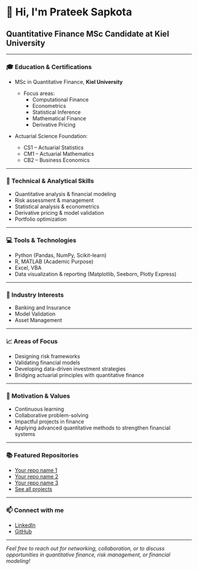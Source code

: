 # 👋 Hi, I'm Prateek Sapkota

## Quantitative Finance MSc Candidate at Kiel University

---

### 🎓 Education & Certifications

- MSc in Quantitative Finance, **Kiel University**
  - Focus areas:
    - Computational Finance
    - Econometrics
    - Statistical Inference
    - Mathematical Finance
    - Derivative Pricing
   
- Actuarial Science Foundation:
    - CS1 – Actuarial Statistics
    - CM1 – Actuarial Mathematics
    - CB2 – Business Economics

---

### 🧠 Technical & Analytical Skills

- Quantitative analysis & financial modeling
- Risk assessment & management
- Statistical analysis & econometrics
- Derivative pricing & model validation
- Portfolio optimization

---

### 💻 Tools & Technologies

- Python (Pandas, NumPy, Scikit-learn)
- R, MATLAB (Academic Purpose)
- Excel, VBA 
- Data visualization & reporting (Matplotlib, Seeborn, Plotly Express)

---

### 🏦 Industry Interests

- Banking and Insurance
- Model Validation 
- Asset Management

---

### 📈 Areas of Focus

- Designing risk frameworks
- Validating financial models
- Developing data-driven investment strategies
- Bridging actuarial principles with quantitative finance

---

### 🚀 Motivation & Values

- Continuous learning
- Collaborative problem-solving
- Impactful projects in finance
- Applying advanced quantitative methods to strengthen financial systems

---

### 📚 Featured Repositories

<!-- Add links to your featured/public repositories below -->
- [Your repo name 1](#)
- [Your repo name 2](#)
- [Your repo name 3](#)
- [See all projects](https://github.com/sapkotaprateek2056-hue?tab=repositories)

---

### 📫 Connect with me

- [LinkedIn](https://www.linkedin.com/in/pratik-sapkota-204718163/)
- [GitHub](https://github.com/sapkotaprateek2056-hue)

---

*Feel free to reach out for networking, collaboration, or to discuss opportunities in quantitative finance, risk management, or financial modeling!*
